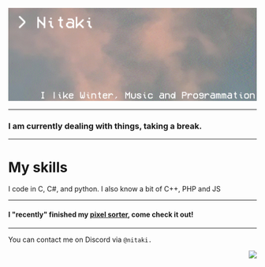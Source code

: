 ![banner](text2.gif)

---

### I am currently dealing with things, taking a break.

---

# My skills

I code in C, C#, and python.
I also know a bit of C++, PHP and JS

---

#### I "recently" finished my [pixel sorter](https://github.com/Nitaki-dev/pixel-sorter), come check it out!

---

You can contact me on Discord via ```@nitaki.```

<img align="right" src="https://komarev.com/ghpvc/?username=nitaki-dev&color=ff69b4">
